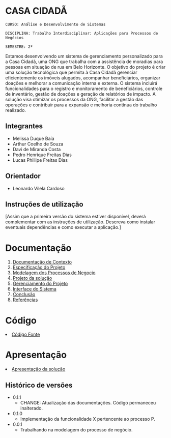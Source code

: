 # CASA CIDADÃ

`CURSO: Análise e Desenvolvimento de Sistemas`

`DISCIPLINA: Trabalho Interdisciplinar: Aplicações para Processos de Negócios`

`SEMESTRE: 2º`

Estamos desenvolvendo um sistema de gerenciamento personalizado para a Casa Cidadã, uma ONG que trabalha com a assistência de moradias para pessoas em situação de rua em Belo Horizonte. O objetivo do projeto é criar uma solução tecnológica que permita à Casa Cidadã gerenciar eficientemente os imóveis alugados, acompanhar beneficiários, organizar doações e melhorar a comunicação interna e externa. O sistema incluirá funcionalidades para o registro e monitoramento de beneficiários, controle de inventário, gestão de doações e geração de relatórios de impacto. A solução visa otimizar os processos da ONG, facilitar a gestão das operações e contribuir para a expansão e melhoria contínua do trabalho realizado. 

## Integrantes

* Melissa Duque Baía
* Arthur Coelho de Souza
* Davi de Miranda Costa
* Pedro Henrique Freitas Dias
* Lucas Phillipe Freitas Dias

## Orientador

* Leonardo Vilela Cardoso

## Instruções de utilização

[Assim que a primeira versão do sistema estiver disponível, deverá complementar com as instruções de utilização. Descreva como instalar eventuais dependências e como executar a aplicação.]

# Documentação

<ol>
<li><a href="docs/1-Contexto.md"> Documentação de Contexto</a></li>
<li><a href="docs/2-Especificação.md"> Especificação do Projeto</a></li>
<li><a href="docs/3-Modelagem-Processos-Negócio.md"> Modelagem dos Processos de Negocio</a></li>
<li><a href="docs/4-Projeto-Solucao.md"> Projeto da solução</a></li>
<li><a href="docs/5-Gerenciamento-Projeto.md"> Gerenciamento do Projeto</a></li>
<li><a href="docs/6-Interface-Sistema.md"> Interface do Sistema</a></li>
<li><a href="docs/7-Conclusão.md"> Conclusão</a></li>
<li><a href="docs/8-Referências.md"> Referências</a></li>
</ol>

# Código

<li><a href="src/README.md"> Código Fonte</a></li>

# Apresentação

<li><a href="presentation/README.md"> Apresentação da solução</a></li>


## Histórico de versões

* 0.1.1
    * CHANGE: Atualização das documentações. Código permaneceu inalterado.
* 0.1.0
    * Implementação da funcionalidade X pertencente ao processo P.
* 0.0.1
    * Trabalhando na modelagem do processo de negócio.

